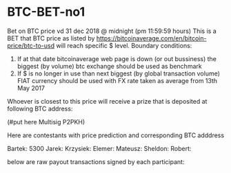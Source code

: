 # BTC-BET-no1
Bet on BTC price vd 31 dec 2018 @ midnight (pm 11:59:59 hours)
This is a BET that BTC price as listed by https://bitcoinaverage.com/en/bitcoin-price/btc-to-usd
will reach specific $ level. 
Boundary conditions:
1. If at that date bitcoinaverage web page is down (or out bussiness) the biggest (by volume) btc exchange should be used as benchmark
2. If $ is no longer in use than next biggest (by global transaction volume) FIAT currency should be used with FX rate taken as average from 13th May 2017

Whoever is closest to this price will receive a prize that is deposited at following BTC address:

(#put here Multisig P2PKH)

Here are contestants with price prediction and corresponding BTC adddress

Bartek:   5300 
Jarek:
Krzysiek:
Elemer:
Mateusz:
Sheldon:
Robert:


below are raw payout transactions signed by each participant:
